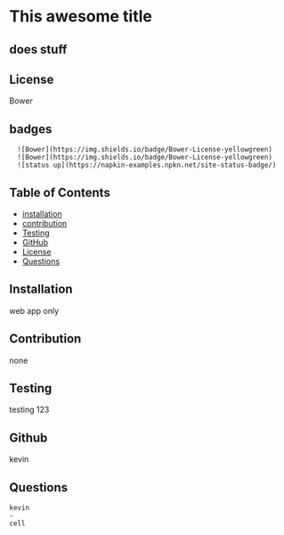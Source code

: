 # This awesome title

## does stuff


  ## License
  Bower
  


## badges

      ![Bower](https://img.shields.io/badge/Bower-License-yellowgreen)
      ![Bower](https://img.shields.io/badge/Bower-License-yellowgreen)
      ![status up](https://napkin-examples.npkn.net/site-status-badge/)
    
## Table of Contents

- [installation](#installation)
- [contribution](#contribution)
- [Testing](#testing)
- [GitHub](#github)
- [License](#license)
- [Questions](#questions)

## Installation 
  web app only 


## Contribution  
  none

## Testing
  testing 123

## Github 
kevin

## Questions
    kevin
    - 
    cell
